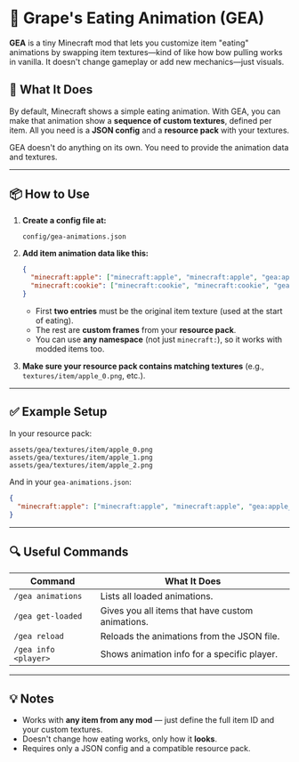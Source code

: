 # 🍇 Grape's Eating Animation (GEA)

**GEA** is a tiny Minecraft mod that lets you customize item "eating" animations by swapping item textures—kind of like how bow pulling works in vanilla. It doesn't change gameplay or add new mechanics—just visuals.

## 🔧 What It Does

By default, Minecraft shows a simple eating animation. With GEA, you can make that animation show a **sequence of custom textures**, defined per item. All you need is a **JSON config** and a **resource pack** with your textures.

GEA doesn't do anything on its own. You need to provide the animation data and textures.

---

## 📦 How to Use

1. **Create a config file at:**
   ```
   config/gea-animations.json
   ```

2. **Add item animation data like this:**
   ```json
   {
     "minecraft:apple": ["minecraft:apple", "minecraft:apple", "gea:apple_0", "gea:apple_1", "gea:apple_2"],
     "minecraft:cookie": ["minecraft:cookie", "minecraft:cookie", "gea:cookie_0", "gea:cookie_1", "gea:cookie_2"]
   }
   ```

   - First **two entries** must be the original item texture (used at the start of eating).
   - The rest are **custom frames** from your **resource pack**.
   - You can use **any namespace** (not just `minecraft:`), so it works with modded items too.

3. **Make sure your resource pack contains matching textures** (e.g., `textures/item/apple_0.png`, etc.).

---

## ✅ Example Setup

In your resource pack:

```
assets/gea/textures/item/apple_0.png
assets/gea/textures/item/apple_1.png
assets/gea/textures/item/apple_2.png
```

And in your `gea-animations.json`:

```json
{
  "minecraft:apple": ["minecraft:apple", "minecraft:apple", "gea:apple_0", "gea:apple_1", "gea:apple_2"]
}
```

---

## 🔍 Useful Commands

| Command | What It Does |
|--------|---------------|
| `/gea animations` | Lists all loaded animations. |
| `/gea get-loaded` | Gives you all items that have custom animations. |
| `/gea reload` | Reloads the animations from the JSON file. |
| `/gea info <player>` | Shows animation info for a specific player. |

---

## 💡 Notes

- Works with **any item from any mod** — just define the full item ID and your custom textures.
- Doesn't change how eating works, only how it **looks**.
- Requires only a JSON config and a compatible resource pack.